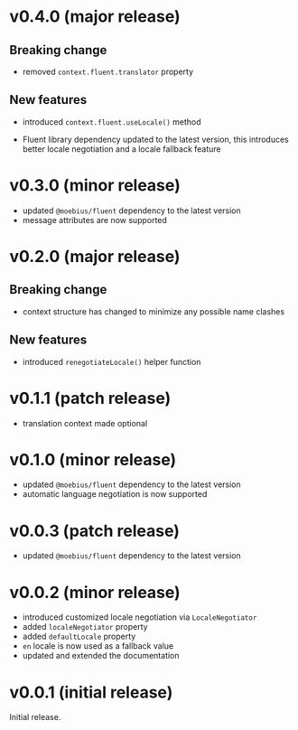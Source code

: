 
# v0.4.0 (major release)

## Breaking change

- removed `context.fluent.translator` property

## New features

- introduced `context.fluent.useLocale()` method

- Fluent library dependency updated to the latest version,
  this introduces better locale negotiation and
  a locale fallback feature


# v0.3.0 (minor release)

- updated `@moebius/fluent` dependency to the latest version
- message attributes are now supported


# v0.2.0 (major release)

## Breaking change

- context structure has changed to minimize
  any possible name clashes

## New features

- introduced `renegotiateLocale()` helper function


# v0.1.1 (patch release)

- translation context made optional


# v0.1.0 (minor release)

- updated `@moebius/fluent` dependency to the latest version
- automatic language negotiation is now supported


# v0.0.3 (patch release)

- updated `@moebius/fluent` dependency to the latest version


# v0.0.2 (minor release)

- introduced customized locale negotiation via `LocaleNegotiator`
- added `localeNegotiator` property
- added `defaultLocale` property
- `en` locale is now used as a fallback value
- updated and extended the documentation


# v0.0.1 (initial release)

Initial release.
